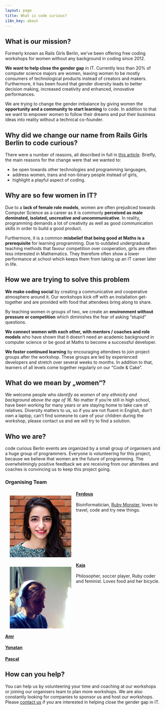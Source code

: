 ```yaml
---
layout: page
title: What is code curious?
i18n_key: about
---
```


## What is our mission?

Formerly known as Rails Girls Berlin, we've been offering free coding workshops for women without any background in coding since 2012.

**We want to help close the gender gap** in IT. Currently less than 20% of computer science majors are women, leaving women to be mostly consumers of technological products instead of creators and makers. Furthermore, it has been found that gender diversity leads to better decision making, increased creativity and enhanced, innovative performances.

We are trying to change the gender imbalance by giving women the **opportunity and a community to start learning** to code. In addition to that we want to empower women to follow their dreams and put their business ideas into reality without a technical co-founder.

## Why did we change our name from Rails Girls Berlin to code curious?

There were a number of reasons, all described in full in [this article](/en/blog/2017/10/25/rails-girls-berlin-is-growing-up/). Briefly, the main reasons for the change were that we wanted to:
- be open towards other technologies and programming languages,
- address women, trans and non-binary people instead of girls,
- highlight a playful aspect of coding.

## Why are so few women in IT?

Due to a **lack of female role models**, women are often prejudiced towards Computer Science as a career as it is commonly **perceived as male dominated, isolated, uncreative and uncommunicative**. In reality, programming demands a lot of creativity as well as good communication skills in order to build a good product.

Furthermore, it is a common **misbelief that being good at Maths is a prerequisite** for learning programming. Due to outdated undergraduate teaching methods that favour competition over cooperation, girls are often less interested in Mathematics. They therefore often show a lower performance at school which keeps them from taking up an IT career later in life.


## How we are trying to solve this problem

**We make coding social** by creating a communicative and cooperative atmosphere around it. Our workshops kick off with an installation get-together and are provided with food that attendees bring along to share.

By teaching women in groups of two, we create an **environment without pressure or competition** which diminishes the fear of asking “stupid” questions.

**We connect women with each other, with mentors / coaches and role models** who have shown that it doesn’t need an academic background in computer science or be good at Maths to become a successful developer.

**We foster continued learning** by encouraging attendees to join project groups after the workshop. These groups are led by experienced developers and stretch over several weeks to months. In addition to that, learners of all levels come together regularly on our “Code & Cake”.


## What do we mean by „women“?

We welcome people who *identify as women* of *any ethnicity and background above the age of 16*. No matter if you’re still in high school, have been working for many years or are staying home to take care of relatives. Diversity matters to us, so if you are not fluent in English, don’t own a laptop, can’t find someone to care of your children during the workshop, please contact us and we will try to find a solution.

## Who we are?

code curious Berlin events are organized by a small group of organisers and a huge group of programmers. Everyone is volunteering for this project, because we believe that women are the future of programming. The overwhelmingly positive feedback we are receiving from our attendees and coaches is convincing us to keep this project going.

### Organising Team
<div>
  <p style="padding: 0 15px; float: left;" ><img src="/assets/images/ferdous.jpg" alt="Photo of Ferdous outside, she is smiling and wearing red lipstick" width="200"></p>
  <p> <a href="https://twitter.com/ferbsx"><h4>Ferdous</h4></a></p>
  <p> Bioinformatician, <a href="http://rubymonstas.org">Ruby Monster</a>, loves to travel, code and try new things.
  </p>
</div>

<!-- <br> -->

<div style="clear: left;">
    <p style="padding: 0 15px; float: left;"><img src="/assets/images/kaja.jpg" alt="Photo of Kaja, a 3/4th angle, wearing headphones with a blue top" width="200"></p>
    <p> <a href="https://twitter.com/alizenero"><h4>Kaja</h4></a></p>
    <p> Philosopher, soccer player, Ruby coder and feminist. Loves food and her bicycle. </p>
</div>

<div style="clear: left;">
    <!-- <p style="padding: 0 15px; float: left;"><img src="/assets/images/amr.jpg" alt="Amr" width="200"></p> -->
    <p> <a href="https://twitter.com/amrAbdelwahab"><h4>Amr</h4></a></p>
    <!-- <p> Amr's description goes here. </p> -->
</div>

<div style="clear: left;">
    <!-- <p style="padding: 0 15px; float: left;"><img src="/assets/images/yonatan.jpg" alt="Yonatan" width="200"></p> -->
    <p> <a href="https://twitter.com/shushugah"><h4>Yonatan</h4></a></p>
    <!-- <p> Yonatan's description goes here. </p> -->
</div>

<div style="clear: left;">
    <!-- <p style="padding: 0 15px; float: left;"><img src="/assets/images/pascal.jpg" alt="Pascal" width="200"></p> -->
    <p> <a href="https://twitter.com/pascalwengerter"><h4>Pascal</h4></a></p>
    <!-- <p> Pascal's description goes here. </p> -->
</div>


## How can you help?
You can help us by volunteering your time and coaching at our workshops or joining our organisers team to plan more workshops. We are also constantly looking for companies to sponsor us and host our workshops. Please [contact us](mailto:contact@codecurious.org) if you are interested in helping close the gender gap in IT.
